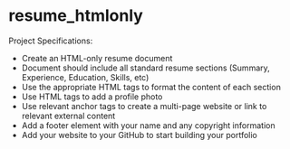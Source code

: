 # resume_htmlonly

Project Specifications:
- Create an HTML-only resume document
- Document should include all standard resume sections (Summary, Experience, Education, Skills, etc)
- Use the appropriate HTML tags to format the content of each section
- Use HTML tags to add a profile photo
- Use relevant anchor tags to create a multi-page website or link to relevant external content
- Add a footer element with your name and any copyright information
- Add your website to your GitHub to start building your portfolio
